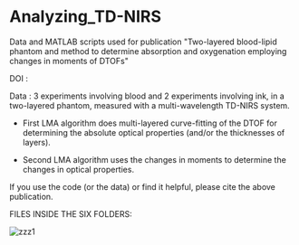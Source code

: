 # Analyzing_TD-NIRS
Data and MATLAB scripts used for publication "Two-layered blood-lipid phantom and method to determine absorption and oxygenation employing changes in moments of DTOFs"

DOI  : 

Data : 3 experiments involving blood and 2 experiments involving ink, in a two-layered phantom, measured with a multi-wavelength TD-NIRS system.

- First LMA algorithm does multi-layered curve-fitting of the DTOF for determining the absolute optical properties (and/or the thicknesses of layers).

- Second LMA algorithm uses the changes in moments to determine the changes in optical properties.

If you use the code (or the data) or find it helpful, please cite the above publication. 


FILES INSIDE THE SIX FOLDERS: 


![zzz1](https://github.com/asudakou/Analyzing_TD-NIRS/assets/133748951/22434a52-234f-4af6-9a2c-be5782d1cb89)
